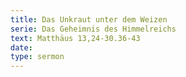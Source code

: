 ```yaml
---
title: Das Unkraut unter dem Weizen
serie: Das Geheimnis des Himmelreichs
text: Matthäus 13,24-30.36-43
date: 
type: sermon
---
```


